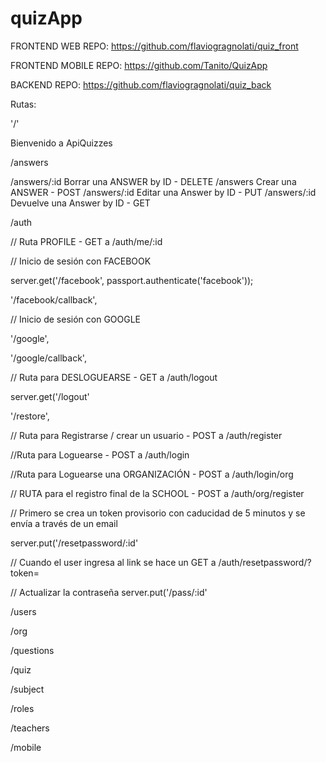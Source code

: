 # quizApp

FRONTEND WEB REPO: https://github.com/flaviogragnolati/quiz_front

FRONTEND MOBILE REPO: https://github.com/Tanito/QuizApp

BACKEND REPO: https://github.com/flaviogragnolati/quiz_back







Rutas:

'/'

Bienvenido a ApiQuizzes

/answers

/answers/:id
Borrar una ANSWER by ID - DELETE
/answers
Crear una ANSWER - POST
/answers/:id
Editar una Answer by ID - PUT
/answers/:id
Devuelve una Answer by ID - GET

/auth

// Ruta PROFILE - GET a /auth/me/:id

// Inicio de sesión con FACEBOOK

server.get('/facebook', passport.authenticate('facebook'));

'/facebook/callback',

// Inicio de sesión con GOOGLE

'/google',

'/google/callback',

// Ruta para DESLOGUEARSE - GET a /auth/logout

server.get('/logout'

'/restore',

// Ruta para Registrarse / crear un usuario - POST a /auth/register

//Ruta para Loguearse - POST a /auth/login

//Ruta para Loguearse una ORGANIZACIÓN - POST a /auth/login/org

// RUTA para el registro final de la SCHOOL - POST a /auth/org/register

// Primero se crea un token provisorio con caducidad de 5 minutos y se envía a través de un email

server.put('/resetpassword/:id'

// Cuando el user ingresa al link se hace un GET a /auth/resetpassword/?token=

// Actualizar la contraseña
server.put('/pass/:id'

/users

/org

/questions

/quiz

/subject

/roles

/teachers

/mobile
